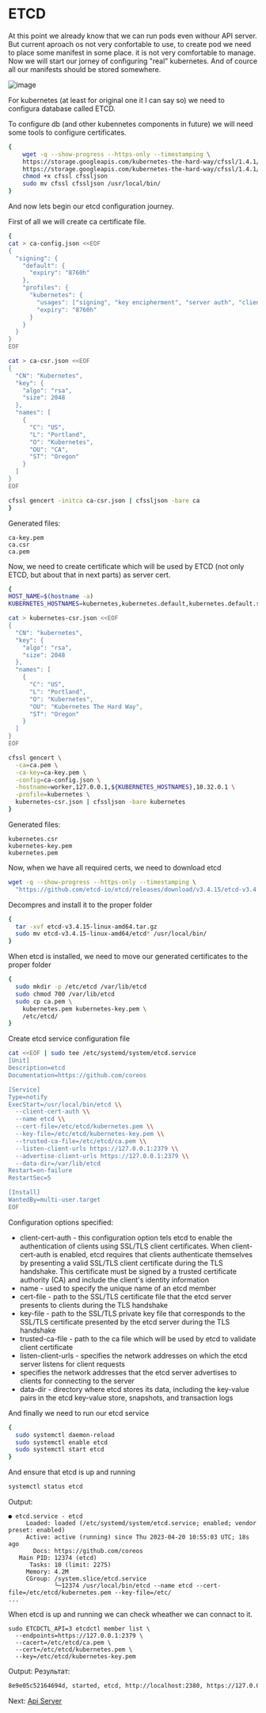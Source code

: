 # ETCD

At this point we already know that we can run pods even withour API server. But current aproach os not very confortable to use, to create pod we need to place some manifest in some place. it is not very comfortable to manage. Now we will start our jorney of configuring "real" kubernetes. And of cource all our manifests should be stored somewhere. 

![image](./img/04_cluster_architecture_etcd.png "Kubelet")

For kubernetes (at least for original one it I can say so) we need to configura database called ETCD.

To configure db (and other kubennetes components in future) we will need some tools to configure certificates.

```bash
{
    wget -q --show-progress --https-only --timestamping \
    https://storage.googleapis.com/kubernetes-the-hard-way/cfssl/1.4.1/linux/cfssl \
    https://storage.googleapis.com/kubernetes-the-hard-way/cfssl/1.4.1/linux/cfssljson
    chmod +x cfssl cfssljson
    sudo mv cfssl cfssljson /usr/local/bin/
}
```

And now lets begin our etcd configuration journey.

First of all we will create ca certificate file.

```bash
{
cat > ca-config.json <<EOF
{
  "signing": {
    "default": {
      "expiry": "8760h"
    },
    "profiles": {
      "kubernetes": {
        "usages": ["signing", "key encipherment", "server auth", "client auth"],
        "expiry": "8760h"
      }
    }
  }
}
EOF

cat > ca-csr.json <<EOF
{
  "CN": "Kubernetes",
  "key": {
    "algo": "rsa",
    "size": 2048
  },
  "names": [
    {
      "C": "US",
      "L": "Portland",
      "O": "Kubernetes",
      "OU": "CA",
      "ST": "Oregon"
    }
  ]
}
EOF

cfssl gencert -initca ca-csr.json | cfssljson -bare ca
}
```

Generated files:
```
ca-key.pem
ca.csr
ca.pem
```

Now, we need to create certificate which will be used by ETCD (not only ETCD, but about that in next parts) as server cert.

```bash
{
HOST_NAME=$(hostname -a)
KUBERNETES_HOSTNAMES=kubernetes,kubernetes.default,kubernetes.default.svc,kubernetes.default.svc.cluster,kubernetes.svc.cluster.local

cat > kubernetes-csr.json <<EOF
{
  "CN": "kubernetes",
  "key": {
    "algo": "rsa",
    "size": 2048
  },
  "names": [
    {
      "C": "US",
      "L": "Portland",
      "O": "Kubernetes",
      "OU": "Kubernetes The Hard Way",
      "ST": "Oregon"
    }
  ]
}
EOF

cfssl gencert \
  -ca=ca.pem \
  -ca-key=ca-key.pem \
  -config=ca-config.json \
  -hostname=worker,127.0.0.1,${KUBERNETES_HOSTNAMES},10.32.0.1 \
  -profile=kubernetes \
  kubernetes-csr.json | cfssljson -bare kubernetes
}
```

Generated files:
```
kubernetes.csr
kubernetes-key.pem
kubernetes.pem
```

Now, when we have all required certs, we need to download etcd

```bash
wget -q --show-progress --https-only --timestamping \
  "https://github.com/etcd-io/etcd/releases/download/v3.4.15/etcd-v3.4.15-linux-amd64.tar.gz"
```

Decompres and install it to the proper folder
```bash
{
  tar -xvf etcd-v3.4.15-linux-amd64.tar.gz
  sudo mv etcd-v3.4.15-linux-amd64/etcd* /usr/local/bin/
}
```

When etcd is installed, we need to move our generated certificates to the proper folder 

```bash
{
  sudo mkdir -p /etc/etcd /var/lib/etcd
  sudo chmod 700 /var/lib/etcd
  sudo cp ca.pem \
    kubernetes.pem kubernetes-key.pem \
    /etc/etcd/
}
```

Create etcd service configuration file

```bash
cat <<EOF | sudo tee /etc/systemd/system/etcd.service
[Unit]
Description=etcd
Documentation=https://github.com/coreos

[Service]
Type=notify
ExecStart=/usr/local/bin/etcd \\
  --client-cert-auth \\
  --name etcd \\
  --cert-file=/etc/etcd/kubernetes.pem \\
  --key-file=/etc/etcd/kubernetes-key.pem \\
  --trusted-ca-file=/etc/etcd/ca.pem \\
  --listen-client-urls https://127.0.0.1:2379 \\
  --advertise-client-urls https://127.0.0.1:2379 \\
  --data-dir=/var/lib/etcd
Restart=on-failure
RestartSec=5

[Install]
WantedBy=multi-user.target
EOF
```

Configuration options specified:
- client-cert-auth - this configuration option tels etcd to enable the authentication of clients using SSL/TLS client certificates. When client-cert-auth is enabled, etcd requires that clients authenticate themselves by presenting a valid SSL/TLS client certificate during the TLS handshake. This certificate must be signed by a trusted certificate authority (CA) and include the client's identity information
- name - used to specify the unique name of an etcd member
- cert-file - path to the SSL/TLS certificate file that the etcd server presents to clients during the TLS handshake
- key-file - path to the SSL/TLS private key file that corresponds to the SSL/TLS certificate presented by the etcd server during the TLS handshake
- trusted-ca-file - path to the ca file which will be used by etcd to validate client certificate
- listen-client-urls - specifies the network addresses on which the etcd server listens for client requests
- specifies the network addresses that the etcd server advertises to clients for connecting to the server
- data-dir - directory where etcd stores its data, including the key-value pairs in the etcd key-value store, snapshots, and transaction logs

And finally we need to run our etcd service

```bash
{
  sudo systemctl daemon-reload
  sudo systemctl enable etcd
  sudo systemctl start etcd
}
```

And ensure that etcd is up and running
```bash
systemctl status etcd
```

Output:
```
● etcd.service - etcd
     Loaded: loaded (/etc/systemd/system/etcd.service; enabled; vendor preset: enabled)
     Active: active (running) since Thu 2023-04-20 10:55:03 UTC; 18s ago
       Docs: https://github.com/coreos
   Main PID: 12374 (etcd)
      Tasks: 10 (limit: 2275)
     Memory: 4.2M
     CGroup: /system.slice/etcd.service
             └─12374 /usr/local/bin/etcd --name etcd --cert-file=/etc/etcd/kubernetes.pem --key-file=/etc/
...
```

When etcd is up and running we can check wheather we can connact to it.
```
sudo ETCDCTL_API=3 etcdctl member list \
  --endpoints=https://127.0.0.1:2379 \
  --cacert=/etc/etcd/ca.pem \
  --cert=/etc/etcd/kubernetes.pem \
  --key=/etc/etcd/kubernetes-key.pem
```

Output:
Результат:
```bash
8e9e05c52164694d, started, etcd, http://localhost:2380, https://127.0.0.1:2379, false
```

Next: [Api Server](./05-apiserver.md)